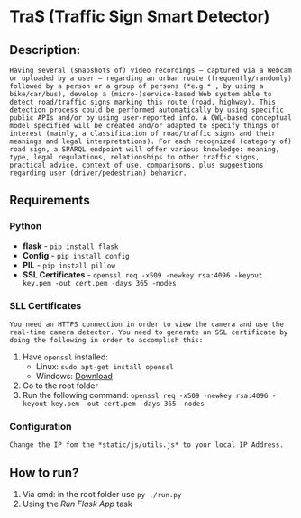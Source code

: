# TraS (Traffic Sign Smart Detector)

## Description:

    Having several (snapshots of) video recordings – captured via a Webcam or uploaded by a user – regarding an urban route (frequently/randomly) followed by a person or a group of persons (*e.g.* , by using a bike/car/bus), develop a (micro-)service-based Web system able to detect road/traffic signs marking this route (road, highway). This detection process could be performed automatically by using specific public APIs and/or by using user-reported info. A OWL-based conceptual model specified will be created and/or adapted to specify things of interest (mainly, a classification of road/traffic signs and their meanings and legal interpretations). For each recognized (category of) road sign, a SPARQL endpoint will offer various knowledge: meaning, type, legal regulations, relationships to other traffic signs, practical advice, context of use, comparisons, plus suggestions regarding user (driver/pedestrian) behavior.

## Requirements

### Python

* **flask** - `pip install flask`
* **Config** - `pip install config`
* **PIL** - `pip install pillow`
* **SSL Certificates** - `openssl req -x509 -newkey rsa:4096 -keyout key.pem -out cert.pem -days 365 -nodes`

### SLL Certificates

    You need an HTTPS connection in order to view the camera and use the real-time camera detector. You need to generate an SSL certificate by doing the following in order to accomplish this:

1. Have `openssl` installed:
   * Linux: `sudo apt-get install openssl`
   * Windows: [Download](https://slproweb.com/download/Win64OpenSSL-3_4_0.exe)
2. Go to the root folder
3. Run the following command: `openssl req -x509 -newkey rsa:4096 -keyout key.pem -out cert.pem -days 365 -nodes`

### Configuration

    Change the IP fom the *static/js/utils.js* to your local IP Address.

## How to run?

1. Via cmd: in the root folder use `py ./run.py`
2. Using the *Run Flask App* task
